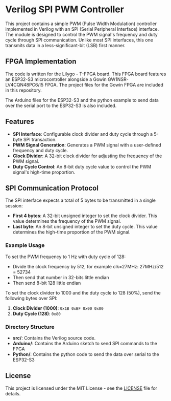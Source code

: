 # Verilog SPI PWM Controller

This project contains a simple PWM (Pulse Width Modulation) controller implemented in Verilog with an SPI (Serial Peripheral Interface) interface. The module is designed to control the PWM signal's frequency and duty cycle through SPI communication. Unlike most SPI interfaces, this one transmits data in a less-significant-bit (LSB) first manner.

## FPGA Implementation

The code is written for the Lilygo - T-FPGA board. This FPGA board features an ESP32-S3 microcontroller alongside a Gowin GW1NSR-LV4CQN48PC6/I5 FPGA. The project files for the Gowin FPGA are included in this repository.

The Arduino files for the ESP32-S3 and the python example to send data over the serial port to the ESP32-S3 is also included.

## Features

- **SPI Interface**: Configurable clock divider and duty cycle through a 5-byte SPI transaction.
- **PWM Signal Generation**: Generates a PWM signal with a user-defined frequency and duty cycle.
- **Clock Divider**: A 32-bit clock divider for adjusting the frequency of the PWM signal.
- **Duty Cycle Control**: An 8-bit duty cycle value to control the PWM signal's high-time proportion.


## SPI Communication Protocol

The SPI interface expects a total of 5 bytes to be transmitted in a single session:

- **First 4 bytes**: A 32-bit unsigned integer to set the clock divider. This value determines the frequency of the PWM signal.
- **Last byte**: An 8-bit unsigned integer to set the duty cycle. This value determines the high-time proportion of the PWM signal.

### Example Usage
To set the PWM frequency to 1 Hz with duty cycle of 128:
* Divide the clock frequency by 512, for example clk=27MHz: 27MHz/512 = 52734
* Then send that number in 32-bits little endian
* Then send 8-bit 128 little endian

To set the clock divider to 1000 and the duty cycle to 128 (50%), send the following bytes over SPI:

1. **Clock Divider (1000)**: `0x1B 0xBF 0x00 0x00`
2. **Duty Cycle (128)**: `0x80`

### Directory Structure

- **src/**: Contains the Verilog source code.
- **Arduino/**: Contains the Arduino sketch to send SPI commands to the FPGA
- **Python/**: Contains the python code to send the data over serial to the ESP32-S3

## License

This project is licensed under the MIT License - see the [LICENSE](LICENSE) file for details.
